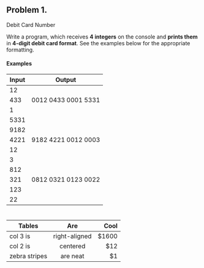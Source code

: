 ## Problem 1.                 
Debit Card Number

Write a program, which receives **4 integers** on the
console and **prints them** in **4-digit debit card format**. See the
examples below for the appropriate formatting.

#### Examples

**Input**|**Output**
 ---|---
|12         
|433|0012 0433 0001 5331
|1          
|5331
|9182
|4221|9182 4221 0012 0003
|12            
|3
|812
|321|0812 0321 0123 0022
|123       
|22
#

| Tables        | Are           | Cool  |
| ------------- |:-------------:| -----:|
| col 3 is      | right-aligned | $1600 |
| col 2 is      | centered      |   $12 |
| zebra stripes | are neat      |    $1 |
